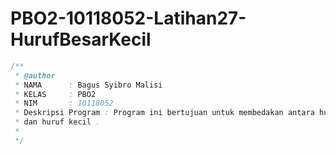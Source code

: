 # PBO2-10118052-Latihan27-HurufBesarKecil

```java
/**
 * @author 
 * NAMA      : Bagus Syibro Malisi
 * KELAS     : PBO2
 * NIM       : 10118052
 * Deskripsi Program : Program ini bertujuan untuk membedakan antara huruf besar
 * dan huruf kecil .
 * 
 */
 ```
 
